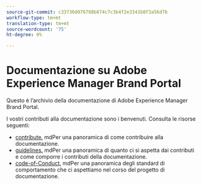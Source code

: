 ```yaml
---
source-git-commit: c33730d076788b874c7c3b4f2e3341b0f3a56d7b
workflow-type: tm+mt
translation-type: tm+mt
source-wordcount: '75'
ht-degree: 0%

---
```

# Documentazione su Adobe Experience Manager Brand Portal

Questo è l’archivio della documentazione di Adobe Experience Manager Brand Portal.

I vostri contributi alla documentazione sono i benvenuti. Consulta le risorse seguenti:

* [contribute.](contributing.md) mdPer una panoramica di come contribuire alla documentazione.
* [guidelines.](guidelines.md) mdPer una panoramica di quanto ci si aspetta dai contributi e come comporre i contributi della documentazione.
* [code-of-Conduct.](code-of-conduct.md) mdPer una panoramica degli standard di comportamento che ci aspettiamo nel corso del progetto di documentazione.
